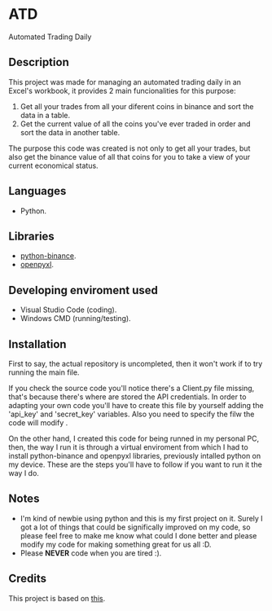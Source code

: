 # ATD
Automated Trading Daily

## Description
This project was made for managing an automated trading daily in an Excel's workbook, it provides 2 main funcionalities for this purpose:
1. Get all your trades from all your diferent coins in binance and sort the data in a table.
2. Get the current value of all the coins you've ever traded in order and sort the data in another table. 

The purpose this code was created is not only to get all your trades, but also get the binance value of all that coins for you to take a view of your current economical status.

## Languages
- Python.

## Libraries
- [python-binance](https://python-binance.readthedocs.io/en/latest/).
- [openpyxl](https://openpyxl.readthedocs.io/en/stable/).

## Developing enviroment used
- Visual Studio Code (coding).
- Windows CMD (running/testing).

## Installation
First to say, the actual repository is uncompleted, then it won't work if to try running the main file.

If you check the source code you'll notice there's a Client.py file missing, that's because there's where are stored the API credentials. In order to adapting your own code you'll have to create this file by yourself adding the 'api_key' and 'secret_key' variables. Also you need to specify the filw the code will modify .

On the other hand, I created this code for being runned in my personal PC, then, the way I run it is through a virtual enviroment from which I had to install python-binance and openpyxl libraries, previously intalled python on my device. These are the steps you'll have to follow if you want to run it the way I do.

## Notes
- I'm kind of newbie using python and this is my first project on it. Surely I got a lot of things that could be significally improved on my code, so please feel free to make me know what could I done better and please modify my code for making something great for us all :D.
- Please **NEVER** code when you are tired :).

## Credits
This project is based on [this](https://www.youtube.com/watch?v=wEz05w1d3nE).
